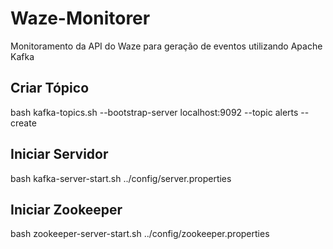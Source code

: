 # Waze-Monitorer
Monitoramento da API do Waze para geração de eventos utilizando Apache Kafka


## Criar Tópico

bash kafka-topics.sh --bootstrap-server localhost:9092 --topic alerts --create

## Iniciar Servidor

bash kafka-server-start.sh ../config/server.properties

## Iniciar Zookeeper

bash zookeeper-server-start.sh ../config/zookeeper.properties

